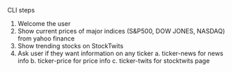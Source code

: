 CLI steps

1. Welcome the user
2. Show current prices of major indices (S&P500, DOW JONES, NASDAQ) from yahoo finance
3. Show trending stocks on StockTwits
5. Ask user if they want information on any ticker
    a. ticker-news for news info
    b. ticker-price for price info
    c. ticker-twits for stocktwits page  
    
